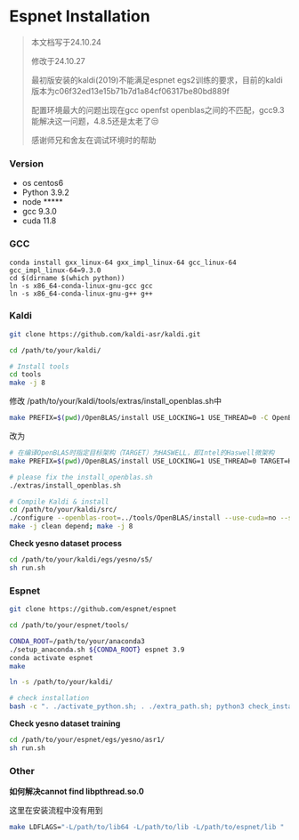 # Espnet Installation

> 本文档写于24.10.24 
>
> 修改于24.10.27
>
> 最初版安装的kaldi(2019)不能满足espnet egs2训练的要求，目前的kaldi版本为c06f32ed13e15b71b7d1a84cf06317be80bd889f
>
> 配置环境最大的问题出现在gcc openfst openblas之间的不匹配，gcc9.3能解决这一问题，4.8.5还是太老了😒
>
> 感谢师兄和舍友在调试环境时的帮助

### Version

- os centos6
- Python 3.9.2
- node \*\*\*\*\*
- gcc 9.3.0
- cuda 11.8

### GCC

```shell
conda install gxx_linux-64 gxx_impl_linux-64 gcc_linux-64 gcc_impl_linux-64=9.3.0
cd $(dirname $(which python))
ln -s x86_64-conda-linux-gnu-gcc gcc
ln -s x86_64-conda-linux-gnu-g++ g++
```

### Kaldi

```bash
git clone https://github.com/kaldi-asr/kaldi.git

cd /path/to/your/kaldi/

# Install tools
cd tools
make -j 8
```

修改 /path/to/your/kaldi/tools/extras/install_openblas.sh中

```bash
make PREFIX=$(pwd)/OpenBLAS/install USE_LOCKING=1 USE_THREAD=0 -C OpenBLAS all install
```

改为

```bash
# 在编译OpenBLAS时指定目标架构（TARGET）为HASWELL，即Intel的Haswell微架构
make PREFIX=$(pwd)/OpenBLAS/install USE_LOCKING=1 USE_THREAD=0 TARGET=HASWELL -C OpenBLAS all install
```

```bash
# please fix the install_openblas.sh
./extras/install_openblas.sh

# Compile Kaldi & install
cd /path/to/your/kaldi/src/
./configure --openblas-root=../tools/OpenBLAS/install --use-cuda=no --shared
make -j clean depend; make -j 8
```

**Check yesno dataset process**

```bash
cd /path/to/your/kaldi/egs/yesno/s5/
sh run.sh
```

### Espnet

```bash
git clone https://github.com/espnet/espnet

cd /path/to/your/espnet/tools/

CONDA_ROOT=/path/to/your/anaconda3 
./setup_anaconda.sh ${CONDA_ROOT} espnet 3.9
conda activate espnet
make

ln -s /path/to/your/kaldi/

# check installation
bash -c ". ./activate_python.sh; . ./extra_path.sh; python3 check_install.py"
```

**Check yesno dataset training**

```bash
cd /path/to/your/espnet/egs/yesno/asr1/
sh run.sh
```

### Other

**如何解决cannot find libpthread.so.0**

这里在安装流程中没有用到

```bash
make LDFLAGS="-L/path/to/lib64 -L/path/to/lib -L/path/to/espnet/lib "
```

